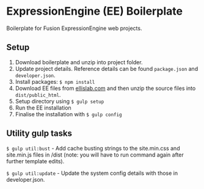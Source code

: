 # ExpressionEngine (EE) Boilerplate

Boilerplate for Fusion ExpressionEngine web projects.

## Setup

1. Download boilerplate and unzip into project folder.
2. Update project details. Reference details can be found `package.json` and `developer.json`.
3. Install packages: `$ npm install`
4. Download EE files from [ellislab.com](https://store.ellislab.com/manage) and then unzip the source files into `dist/public_html`.
5. Setup directory using `$ gulp setup`
6. Run the EE installation
7. Finalise the installation with `$ gulp config`

## Utility gulp tasks

`$ gulp util:bust` - Add cache busting strings to the site.min.css and site.min.js files in /dist (note: you will have to run command again after further template edits).

`$ gulp util:update` - Update the system config details with those in developer.json.



